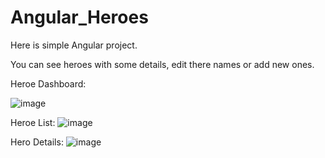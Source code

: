 # Angular_Heroes

Here is simple Angular project. 

You can see heroes with some details, edit there names or add new ones.

Heroe Dashboard:

![image](https://user-images.githubusercontent.com/73250262/153756809-f535e426-7f7c-4f5e-a771-11c84a5ee6c7.png)


Heroe List:
![image](https://user-images.githubusercontent.com/73250262/153756826-d0d17653-3930-4d29-aa4d-4542a4f6883c.png)


Hero Details:
![image](https://user-images.githubusercontent.com/73250262/153756850-c0cc9717-f602-42be-991e-b31a4f1119d4.png)
